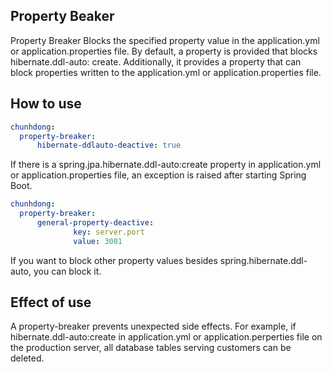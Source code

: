## Property Beaker
Property Breaker Blocks the specified property value in the application.yml or application.properties file.
By default, a property is provided that blocks hibernate.ddl-auto: create.
Additionally, it provides a property that can block properties written to the application.yml or application.properties file.


## How to use
```yaml
chunhdong:
  property-breaker:
      hibernate-ddlauto-deactive: true
```
If there is a spring.jpa.hibernate.ddl-auto:create property in application.yml or application.properties file, an exception is raised after starting Spring Boot.

```yaml
chunhdong:
  property-breaker:
      general-property-deactive:
              key: server.port
              value: 3001

```

If you want to block other property values besides spring.hibernate.ddl-auto, you can block it.

## Effect of use
A property-breaker prevents unexpected side effects.
For example, if hibernate.ddl-auto:create in application.yml or application.perperties file on the production server, all database tables serving customers can be deleted.
